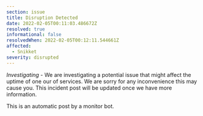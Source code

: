 ```yaml
---
section: issue
title: Disruption Detected
date: 2022-02-05T00:11:03.486672Z
resolved: true
informational: false
resolvedWhen: 2022-02-05T00:12:11.544661Z
affected:
  - Snikket
severity: disrupted
---
```

*Investigating* - We are investigating a potential issue that might affect the uptime of one our of services. We are sorry for any inconvenience this may cause you. This incident post will be updated once we have more information.

This is an automatic post by a monitor bot.
        